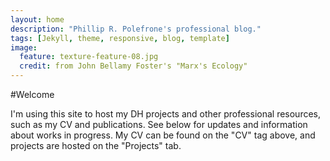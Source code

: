 ```yaml
---
layout: home
description: "Phillip R. Polefrone's professional blog."
tags: [Jekyll, theme, responsive, blog, template]
image:
  feature: texture-feature-08.jpg
  credit: from John Bellamy Foster's "Marx's Ecology"
---
```


#Welcome

I'm using this site to host my DH projects and other professional resources, such as my CV and publications. See below for updates and information about works in progress. My CV can be found on the "CV" tag above, and projects are hosted on the "Projects" tab.